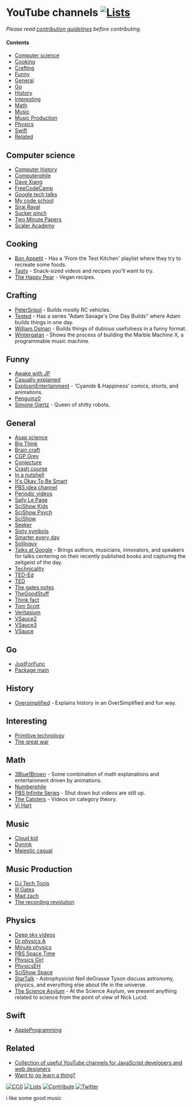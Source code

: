 # YouTube channels [![Lists](https://img.shields.io/badge/-more%20lists-0a0a0a.svg?style=flat&colorA=0a0a0a)](https://github.com/learn-anything/curated-lists#readme)

_Please read [contribution guidelines](CONTRIBUTING.md#readme) before contributing._

#### Contents

- [Computer science](#computer-science)
- [Cooking](#cooking)
- [Crafting](#crafting)
- [Funny](#funny)
- [General](#general)
- [Go](#go)
- [History](#history)
- [Interesting](#interesting)
- [Math](#math)
- [Music](#music)
- [Music Production](#music-production)
- [Physics](#physics)
- [Swift](#swift)
- [Related](#related)

## Computer science

- [Computer history](https://www.youtube.com/user/ComputerHistory/videos)
- [Computerphile](https://www.youtube.com/user/Computerphile/videos)
- [Dave Xiang](https://www.youtube.com/user/daveXbang/videos)
- [FreeCodeCamp](https://www.youtube.com/channel/UC8butISFwT-Wl7EV0hUK0BQ/videos)
- [Google tech talks](https://www.youtube.com/user/GoogleTechTalks/videos)
- [My code school](https://www.youtube.com/user/mycodeschool/videos)
- [Siraj Raval](https://www.youtube.com/channel/UCWN3xxRkmTPmbKwht9FuE5A/videos)
- [Sucker pinch](https://www.youtube.com/user/suckerpinch/videos)
- [Two Minute Papers](https://www.youtube.com/user/keeroyz/videos)
- [Scaler Academy](https://www.youtube.com/scaleracademy)

## Cooking

- [Bon Appetit](https://www.youtube.com/channel/UCbpMy0Fg74eXXkvxJrtEn3w) - Has a 'From the Test Kitchen' playlist where they try to recreate some foods.
- [Tasty](https://www.youtube.com/channel/UCJFp8uSYCjXOMnkUyb3CQ3Q/videos) - Snack-sized videos and recipes you'll want to try.
- [The Happy Pear](https://www.youtube.com/channel/UCr1PC384fLPw5PxyXecQDTw) - Vegan recipes.

## Crafting

- [PeterSripol](https://www.youtube.com/channel/UC7yF9tV4xWEMZkel7q8La_w) - Builds mostly RC vehicles.
- [Tested](https://www.youtube.com/user/testedcom) - Has a series "Adam Savage's One Day Builds" where Adam builds things in one day.
- [William Osman](https://www.youtube.com/channel/UCfMJ2MchTSW2kWaT0kK94Yw) - Builds things of dubious usefulness in a funny format.
- [Wintergatan](https://www.youtube.com/user/wintergatan2000) - Shows the process of building the Marble Machine X, a programmable music machine.

## Funny

- [Awake with JP](https://www.youtube.com/user/AwakenWithJP/videos)
- [Casually explained](https://www.youtube.com/channel/UCr3cBLTYmIK9kY0F_OdFWFQ/videos)
- [ExplosmEntertainment](https://www.youtube.com/channel/UCWXCrItCF6ZgXrdozUS-Idw) - 'Cyanide & Happiness' comics, shorts, and animations.
- [Penguinz0](https://www.youtube.com/user/penguinz0)
- [Simone Giertz](https://www.youtube.com/channel/UC3KEoMzNz8eYnwBC34RaKCQ) - Queen of shitty robots.

## General

- [Asap science](https://www.youtube.com/user/AsapSCIENCE/videos)
- [Big Think](https://www.youtube.com/user/bigthink/videos)
- [Brain craft](https://www.youtube.com/user/braincraftvideo/videos)
- [CGP Grey](https://www.youtube.com/user/CGPGrey/videos)
- [Conjecture](https://www.youtube.com/user/conjecturevlog/videos)
- [Crash course](https://www.youtube.com/user/crashcourse/videos)
- [In a nutshell](https://www.youtube.com/user/Kurzgesagt/videos)
- [It's Okay To Be Smart](https://www.youtube.com/user/itsokaytobesmart/videos)
- [PBS idea channel](https://www.youtube.com/user/pbsideachannel/videos)
- [Periodic videos](https://www.youtube.com/user/periodicvideos/videos)
- [Sally Le Page](https://www.youtube.com/user/shedscience/videos)
- [SciShow Kids](https://www.youtube.com/user/scishowkids/videos)
- [SciShow Psych](https://www.youtube.com/channel/UCUdettijNYvLAm4AixZv4RA/videos)
- [SciShow](https://www.youtube.com/user/scishow/videos)
- [Seeker](https://www.youtube.com/user/DNewsChannel/videos)
- [Sixty symbols](https://www.youtube.com/user/sixtysymbols/videos)
- [Smarter every day](https://www.youtube.com/user/destinws2/videos)
- [Soliloquy](https://www.youtube.com/user/Soliloquy084/videos)
- [Talks at Google](https://www.youtube.com/user/AtGoogleTalks/videos) - Brings authors, musicians, innovators, and speakers for talks centering on their recently published books and capturing the zeitgeist of the day.
- [Technicality](https://www.youtube.com/user/TechnicalityTime/videos)
- [TED-Ed](https://www.youtube.com/user/TEDEducation/videos)
- [TED](https://www.youtube.com/user/TEDtalksDirector/videos)
- [The gates notes](https://www.youtube.com/user/thegatesnotes/videos)
- [TheGoodStuff](https://www.youtube.com/user/TheGoodStuff/videos)
- [Think fact](https://www.youtube.com/user/Thinkjijok/videos)
- [Tom Scott](https://www.youtube.com/user/enyay/videos)
- [Veritasium](https://www.youtube.com/user/1veritasium/videos)
- [VSauce2](https://www.youtube.com/user/Vsauce2/videos)
- [VSauce3](https://www.youtube.com/user/Vsauce3/videos)
- [VSauce](https://www.youtube.com/user/Vsauce/videos)

## Go

- [JustForFunc](https://www.youtube.com/channel/UC_BzFbxG2za3bp5NRRRXJSw)
- [Package main](https://www.youtube.com/channel/UCI39wKG8GQnuzFPN5SM55qw)

## History

- [Oversimplified](https://www.youtube.com/c/OverSimplified) - Explains history in an OverSimplified and fun way.

## Interesting

- [Primitive technology](https://www.youtube.com/channel/UCAL3JXZSzSm8AlZyD3nQdBA/videos)
- [The great war](https://www.youtube.com/user/TheGreatWar/videos)

## Math

- [3Blue1Brown](https://www.youtube.com/channel/UCYO_jab_esuFRV4b17AJtAw/videos) - Some combination of math explanations and entertainment driven by animations.
- [Numberphile](https://www.youtube.com/user/numberphile/videos)
- [PBS Infinite Series](https://www.youtube.com/channel/UCs4aHmggTfFrpkPcWSaBN9g) - Shut down but videos are still up.
- [The Catsters](https://www.youtube.com/user/TheCatsters) - Videos on category theory.
- [Vi Hart](https://www.youtube.com/user/Vihart/videos)

## Music

- [Cloud kid](https://www.youtube.com/user/CloudKidOfficial/videos)
- [Dynmk](https://www.youtube.com/user/dynmkde/videos)
- [Majestic casual](https://www.youtube.com/user/majesticcasual/videos)

## Music Production

- [DJ Tech Tools](https://www.youtube.com/user/eangolden)
- [Ill Gates](https://www.youtube.com/user/illGates...)
- [Mad zach](https://www.youtube.com/user/MadZachTV)
- [The recording revolution](https://www.youtube.com/user/recordin...)

## Physics

- [Deep sky videos](https://www.youtube.com/user/DeepSkyVideos/videos)
- [Dr physics A](https://www.youtube.com/user/DrPhysicsA/videos)
- [Minute physics](https://www.youtube.com/user/minutephysics/videos)
- [PBS Space Time](https://www.youtube.com/channel/UC7_gcs09iThXybpVgjHZ_7g/videos)
- [Physics Girl](https://www.youtube.com/user/physicswoman/videos)
- [PhysicsEH](https://www.youtube.com/user/PhysicsEH/videos)
- [SciShow Space](https://www.youtube.com/user/scishowspace/videos)
- [StarTalk](https://www.youtube.com/user/startalkradio/videos) - Astrophysicist Neil deGrasse Tyson discuss astronomy, physics, and everything else about life in the universe.
- [The Science Asylum](https://www.youtube.com/channel/UCXgNowiGxwwnLeQ7DXTwXPg) - At the Science Asylum, we present anything related to science from the point of view of Nick Lucid.

## Swift

- [AppleProgramming](https://www.youtube.com/channel/UCDg-YmnNehm3KB0BpytkUJg)

## Related

- [Collection of useful YouTube channels for JavaScript developers and web designers](https://github.com/andrew--r/channels#readme)
- [Want to go learn a thing?](http://mysterybox.goverbanoun.com/)

[![CC0](https://img.shields.io/badge/license-CC0-0a0a0a.svg?style=flat&colorA=0a0a0a)](https://creativecommons.org/publicdomain/zero/1.0/)
[![Lists](https://img.shields.io/badge/-more%20lists-0a0a0a.svg?style=flat&colorA=0a0a0a)](https://github.com/learn-anything/curated-lists#readme)
[![Contribute](https://img.shields.io/badge/-contribute-0a0a0a.svg?style=flat&colorA=0a0a0a)](CONTRIBUTING.md#readme)
[![Twitter](http://bit.ly/latwitt)](https://twitter.com/learnanything_)


i like some good music
